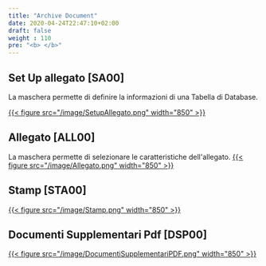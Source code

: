```yaml
---
title: "Archive Document"
date: 2020-04-24T22:47:10+02:00
draft: false
weight : 110
pre: "<b> </b>"
---
```


## Set Up allegato [SA00]
La maschera permette di definire la informazioni di una Tabella di Database.

[{{< figure src="/image/SetupAllegato.png"  width="850"  >}}](/image/SetupAllegato.png)
## Allegato [ALL00]
La maschera permette di selezionare le caratteristiche dell'allegato.
[{{< figure src="/image/Allegato.png"  width="850"  >}}](/image/Allegato.png)
## Stamp [STA00]
[{{< figure src="/image/Stamp.png"  width="850"  >}}](/image/Stamp.png)
## Documenti Supplementari Pdf [DSP00]
[{{< figure src="/image/DocumentiSupplementariPDF.png"  width="850"  >}}](/image/DocumentiSupplementariPDF.png)
